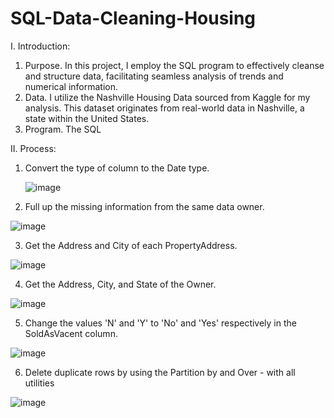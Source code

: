 # SQL-Data-Cleaning-Housing

I. Introduction:
  1. Purpose.
  In this project, I employ the SQL program to effectively cleanse and structure data, facilitating seamless analysis of trends and numerical information.
  2. Data.
  I utilize the Nashville Housing Data sourced from Kaggle for my analysis. This dataset originates from real-world data in Nashville, a state within the United States.
  3. Program.
  The SQL

II. Process:

1. Convert the type of column to the Date type.

   ![image](https://github.com/GiaBaoTranAnalyst/SQL-Data-Cleaning-Housing/assets/132706047/e621d021-3f86-45cc-b9be-85b047ed02a3)

3. Full up the missing information from the same data owner.

  ![image](https://github.com/GiaBaoTranAnalyst/SQL-Data-Cleaning-Housing/assets/132706047/2b9e4e29-f890-430c-888a-570bf9500475)

3. Get the Address and City of each PropertyAddress.

  ![image](https://github.com/GiaBaoTranAnalyst/SQL-Data-Cleaning-Housing/assets/132706047/858347fc-4ffe-4431-a68b-bd5e61f5adcd)

4. Get the Address, City, and State of the Owner.

  ![image](https://github.com/GiaBaoTranAnalyst/SQL-Data-Cleaning-Housing/assets/132706047/15289ade-7d98-42b9-9e68-b6d580e6cb10)

5. Change the values 'N' and 'Y' to 'No' and 'Yes' respectively in the SoldAsVacent column.

  ![image](https://github.com/GiaBaoTranAnalyst/SQL-Data-Cleaning-Housing/assets/132706047/8472d358-e97d-4eb8-8ea6-6d3ee6778367)

6. Delete duplicate rows by using the Partition by and Over - with all utilities
     
  ![image](https://github.com/GiaBaoTranAnalyst/SQL-Data-Cleaning-Housing/assets/132706047/0d56d85e-9ebe-4508-a4d3-14ac591db62c)


